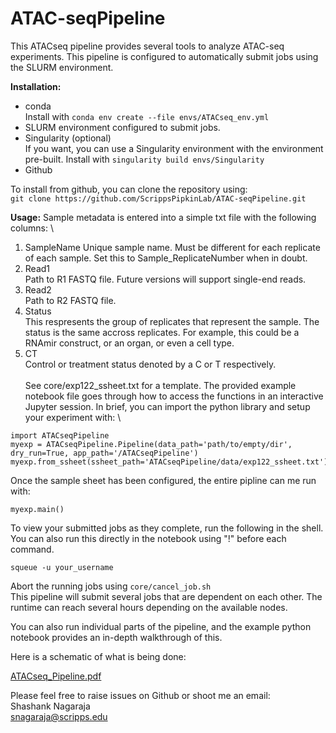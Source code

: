 # ATAC-seqPipeline


This ATACseq pipeline provides several tools to analyze ATAC-seq experiments. This pipeline is configured to automatically submit jobs using the SLURM environment. 

__Installation:__
* conda \
Install with `conda env create --file envs/ATACseq_env.yml`
* SLURM environment configured to submit jobs. 
* Singularity (optional) \
If you want, you can use a Singularity environment with the environment pre-built. Install with `singularity build envs/Singularity`
* Github

To install from github, you can clone the repository using: \
`git clone https://github.com/ScrippsPipkinLab/ATAC-seqPipeline.git`

__Usage:__
Sample metadata is entered into a simple txt file with the following columns: \
1. SampleName
Unique sample name. Must be different for each replicate of each sample. Set this to Sample_ReplicateNumber when in doubt. 
2. Read1 \
Path to R1 FASTQ file. Future versions will support single-end reads. 
3. Read2 \
Path to R2 FASTQ file.
4. Status \
This respresents the group of replicates that represent the sample. The status is the same accross replicates. For example, this could be a RNAmir construct, or an organ, or even a cell type. 
5. CT \
Control or treatment status denoted by a C or T respectively. \
\
See core/exp122_ssheet.txt for a template. 
The provided example notebook file goes through how to access the functions in an interactive Jupyter session. In brief, you can import the python library and setup your experiment with: \

```
import ATACseqPipeline
myexp = ATACseqPipeline.Pipeline(data_path='path/to/empty/dir', dry_run=True, app_path='/ATACseqPipeline')
myexp.from_ssheet(ssheet_path='ATACseqPipeline/data/exp122_ssheet.txt')
```

Once the sample sheet has been configured, the entire pipline can me run with:

```
myexp.main()
```
To view your submitted jobs as they complete, run the following in the shell. You can also run this directly in the notebook using "!" before each command. 

```
squeue -u your_username
```
Abort the running jobs using `core/cancel_job.sh` \
This pipeline will submit several jobs that are dependent on each other. The runtime can reach several hours depending on the available nodes.

You can also run individual parts of the pipeline, and the example python notebook provides an in-depth walkthrough of this. 

Here is a schematic of what is being done: 

[ATACseq_Pipeline.pdf](https://github.com/ScrippsPipkinLab/ATAC-seqPipeline/files/8403617/ATACseq_Pipeline.pdf)

Please feel free to raise issues on Github or shoot me an email: \
Shashank Nagaraja \
snagaraja@scripps.edu
